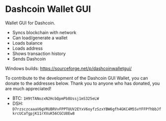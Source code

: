 Dashcoin Wallet GUI
=================

Wallet GUI for Dashcoin.

- Syncs blockchain with network
- Can load/generate a wallet
- Loads balance
- Loads address
- Shows transaction history
- Sends Dashcoin


Windows builds: https://sourceforge.net/p/dashcoinwalletgui/

To contribute to the development of the Dashcoin GUI Wallet, you can donate to the addresses below. Thank you to anyone who has donated, you are much appreciated!


- BTC: `1H9tTANozxN2HcbQpmPb8Ussj1mS325eLW`<br/>
- DSH: `D7rzsczcaaaV6gVRUBRVvFPPTUUV2EYxV6oyfzSzxYBW6gfh4GKC4M5SvYFFPfhbbJfkrcUCaTgpjK11rXVuK56CGCU8Ew8`
